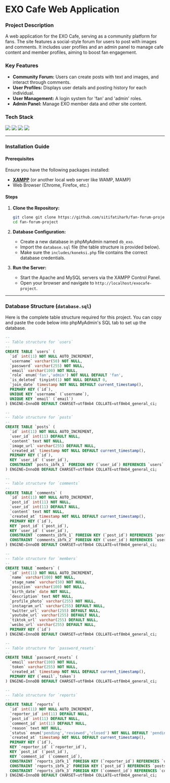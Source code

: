 # EXO Cafe Web Application

### Project Description
A web application for the EXO Cafe, serving as a community platform for fans. The site features a social-style forum for users to post with images and comments. It includes user profiles and an admin panel to manage cafe content and member profiles, aiming to boost fan engagement.

### Key Features
* **Community Forum:** Users can create posts with text and images, and interact through comments.
* **User Profiles:** Displays user details and posting history for each individual.
* **User Management:** A login system for 'fan' and 'admin' roles.
* **Admin Panel:** Manage EXO member data and other site content.

### Tech Stack
<p>
  <img src="https://img.shields.io/badge/PHP-777BB4?style=for-the-badge&logo=php&logoColor=white" />
  <img src="https://img.shields.io/badge/MySQL-4479A1?style=for-the-badge&logo=mysql&logoColor=white" />
  <img src="https://img.shields.io/badge/HTML5-E34F26?style=for-the-badge&logo=html5&logoColor=white" />
  <img src="https://img.shields.io/badge/CSS3-1572B6?style=for-the-badge&logo=css3&logoColor=white" />
</p>

---

### Installation Guide

#### Prerequisites
Ensure you have the following packages installed:
* [**XAMPP**](https://www.apachefriends.org/download.html) (or another local web server like WAMP, MAMP)
* Web Browser (Chrome, Firefox, etc.)

#### Steps
1.  **Clone the Repository:**
    ```bash
    git clone git clone https://github.com/sitifatiharh/fan-forum-project.git
    cd fan-forum-project
    ```

2.  **Database Configuration:**
    * Create a new database in phpMyAdmin named `db_exo`.
    * Import the `database.sql` file (the table structure is provided below).
    * Make sure the `includes/koneksi.php` file contains the correct database credentials.

3.  **Run the Server:**
    * Start the Apache and MySQL servers via the XAMPP Control Panel.
    * Open your browser and navigate to `http://localhost/exocafe-project`.

---

### Database Structure (`database.sql`)
Here is the complete table structure required for this project. You can copy and paste the code below into phpMyAdmin's SQL tab to set up the database.

```sql
--
-- Table structure for `users`
--
CREATE TABLE `users` (
  `id` int(11) NOT NULL AUTO_INCREMENT,
  `username` varchar(50) NOT NULL,
  `password` varchar(255) NOT NULL,
  `email` varchar(100) NOT NULL,
  `role` enum('fan','admin') NOT NULL DEFAULT 'fan',
  `is_deleted` tinyint(1) NOT NULL DEFAULT 0,
  `join_date` timestamp NOT NULL DEFAULT current_timestamp(),
  PRIMARY KEY (`id`),
  UNIQUE KEY `username` (`username`),
  UNIQUE KEY `email` (`email`)
) ENGINE=InnoDB DEFAULT CHARSET=utf8mb4 COLLATE=utf8mb4_general_ci;

--
-- Table structure for `posts`
--
CREATE TABLE `posts` (
  `id` int(11) NOT NULL AUTO_INCREMENT,
  `user_id` int(11) DEFAULT NULL,
  `content` text NOT NULL,
  `image_url` varchar(255) DEFAULT NULL,
  `created_at` timestamp NOT NULL DEFAULT current_timestamp(),
  PRIMARY KEY (`id`),
  KEY `user_id` (`user_id`),
  CONSTRAINT `posts_ibfk_1` FOREIGN KEY (`user_id`) REFERENCES `users` (`id`) ON DELETE SET NULL ON UPDATE CASCADE
) ENGINE=InnoDB DEFAULT CHARSET=utf8mb4 COLLATE=utf8mb4_general_ci;

--
-- Table structure for `comments`
--
CREATE TABLE `comments` (
  `id` int(11) NOT NULL AUTO_INCREMENT,
  `post_id` int(11) NOT NULL,
  `user_id` int(11) DEFAULT NULL,
  `content` text NOT NULL,
  `created_at` timestamp NOT NULL DEFAULT current_timestamp(),
  PRIMARY KEY (`id`),
  KEY `post_id` (`post_id`),
  KEY `user_id` (`user_id`),
  CONSTRAINT `comments_ibfk_1` FOREIGN KEY (`post_id`) REFERENCES `posts` (`id`) ON DELETE CASCADE ON UPDATE CASCADE,
  CONSTRAINT `comments_ibfk_2` FOREIGN KEY (`user_id`) REFERENCES `users` (`id`) ON DELETE SET NULL ON UPDATE CASCADE
) ENGINE=InnoDB DEFAULT CHARSET=utf8mb4 COLLATE=utf8mb4_general_ci;

--
-- Table structure for `members`
--
CREATE TABLE `members` (
  `id` int(11) NOT NULL AUTO_INCREMENT,
  `name` varchar(100) NOT NULL,
  `stage_name` varchar(50) NOT NULL,
  `position` varchar(100) NOT NULL,
  `birth_date` date NOT NULL,
  `description` text NOT NULL,
  `profile_photo` varchar(255) NOT NULL,
  `instagram_url` varchar(255) DEFAULT NULL,
  `twitter_url` varchar(255) DEFAULT NULL,
  `youtube_url` varchar(255) DEFAULT NULL,
  `tiktok_url` varchar(255) DEFAULT NULL,
  `weibo_url` varchar(255) DEFAULT NULL,
  PRIMARY KEY (`id`)
) ENGINE=InnoDB DEFAULT CHARSET=utf8mb4 COLLATE=utf8mb4_general_ci;

--
-- Table structure for `password_resets`
--
CREATE TABLE `password_resets` (
  `email` varchar(100) NOT NULL,
  `token` varchar(255) NOT NULL,
  `created_at` timestamp NOT NULL DEFAULT current_timestamp(),
  PRIMARY KEY (`email`,`token`)
) ENGINE=InnoDB DEFAULT CHARSET=utf8mb4 COLLATE=utf8mb4_general_ci;

--
-- Table structure for `reports`
--
CREATE TABLE `reports` (
  `id` int(11) NOT NULL AUTO_INCREMENT,
  `reporter_id` int(11) DEFAULT NULL,
  `post_id` int(11) DEFAULT NULL,
  `comment_id` int(11) DEFAULT NULL,
  `reason` text NOT NULL,
  `status` enum('pending','reviewed','closed') NOT NULL DEFAULT 'pending',
  `created_at` timestamp NOT NULL DEFAULT current_timestamp(),
  PRIMARY KEY (`id`),
  KEY `reporter_id` (`reporter_id`),
  KEY `post_id` (`post_id`),
  KEY `comment_id` (`comment_id`),
  CONSTRAINT `reports_ibfk_1` FOREIGN KEY (`reporter_id`) REFERENCES `users` (`id`) ON DELETE SET NULL,
  CONSTRAINT `reports_ibfk_2` FOREIGN KEY (`post_id`) REFERENCES `posts` (`id`) ON DELETE CASCADE,
  CONSTRAINT `reports_ibfk_3` FOREIGN KEY (`comment_id`) REFERENCES `comments` (`id`) ON DELETE CASCADE
) ENGINE=InnoDB DEFAULT CHARSET=utf8mb4 COLLATE=utf8mb4_general_ci;
